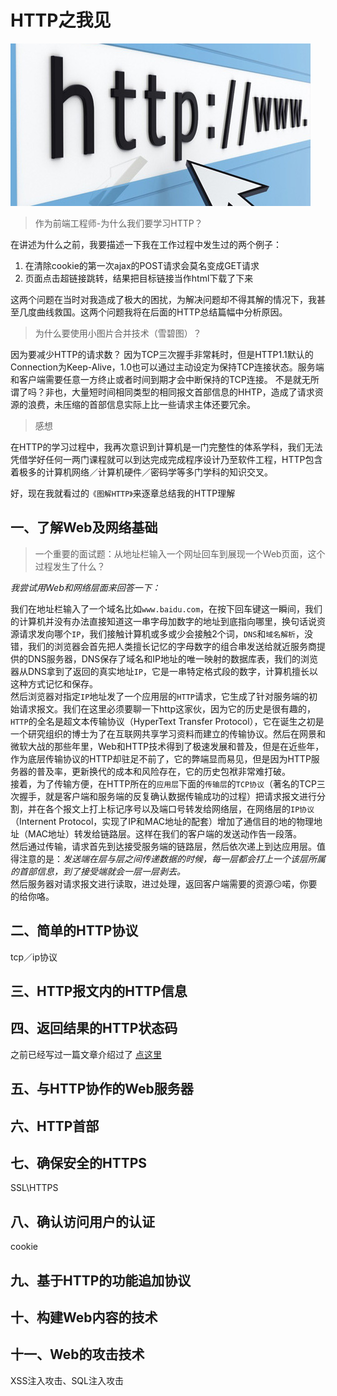 # HTTP之我见

![http](https://github.com/94dreamer/Note/blob/master/HTTP之我见/img/index.jpg)

> 作为前端工程师-为什么我们要学习HTTP？

在讲述为什么之前，我要描述一下我在工作过程中发生过的两个例子：

1. 在清除cookie的第一次ajax的POST请求会莫名变成GET请求
2. 页面点击超链接跳转，结果把目标链接当作html下载了下来

这两个问题在当时对我造成了极大的困扰，为解决问题却不得其解的情况下，我甚至几度曲线救国。这两个问题我将在后面的HTTP总结篇幅中分析原因。

> 为什么要使用小图片合并技术（雪碧图）？

因为要减少HTTP的请求数？
因为TCP三次握手非常耗时，但是HTTP1.1默认的Connection为Keep-Alive，1.0也可以通过主动设定为保持TCP连接状态。服务端和客户端需要任意一方终止或者时间到期才会中断保持的TCP连接。
不是就无所谓了吗？非也，大量短时间相同类型的相同报文首部信息的HHTP，造成了请求资源的浪费，未压缩的首部信息实际上比一些请求主体还要冗余。

> 感想

在HTTP的学习过程中，我再次意识到计算机是一门完整性的体系学科，我们无法凭借学好任何一两门课程就可以到达完成完成程序设计乃至软件工程，HTTP包含着极多的计算机网络／计算机硬件／密码学等多门学科的知识交叉。


好，现在我就看过的`《图解HTTP》`来逐章总结我的HTTP理解

## 一、了解Web及网络基础

> 一个重要的面试题：从地址栏输入一个网址回车到展现一个Web页面，这个过程发生了什么？

*我尝试用Web和网络层面来回答一下：*

我们在地址栏输入了一个域名比如`www.baidu.com`，在按下回车键这一瞬间，我们的计算机并没有办法直接知道这一串字母加数字的地址到底指向哪里，换句话说资源请求发向哪个`IP`，我们接触计算机或多或少会接触2个词，`DNS`和`域名解析`，没错，我们的浏览器会首先把人类擅长记忆的字母数字的组合串发送给就近服务商提供的DNS服务器，DNS保存了域名和IP地址的唯一映射的数据库表，我们的浏览器从DNS拿到了返回的真实地址`IP`，它是一串特定格式段的数字，计算机擅长以这种方式记忆和保存。  
然后浏览器对指定`IP`地址发了一个应用层的`HTTP`请求，它生成了针对服务端的初始请求报文。我们在这里必须要聊一下http这家伙，因为它的历史是很有趣的，`HTTP`的全名是超文本传输协议（HyperText Transfer Protocol），它在诞生之初是一个研究组织的博士为了在互联网共享学习资料而建立的传输协议。然后在网景和微软大战的那些年里，Web和HTTP技术得到了极速发展和普及，但是在近些年，作为底层传输协议的HTTP却驻足不前了，它的弊端显而易见，但是因为HTTP服务器的普及率，更新换代的成本和风险存在，它的历史包袱非常难打破。  
接着，为了传输方便，在HTTP所在的`应用层`下面的`传输层`的`TCP协议`（著名的TCP三次握手，就是客户端和服务端的反复确认数据传输成功的过程）把请求报文进行分割，并在各个报文上打上标记序号以及端口号转发给网络层，在网络层的`IP协议`（Internent Protocol，实现了IP和MAC地址的配套）增加了通信目的地的物理地址（MAC地址）转发给链路层。这样在我们的客户端的发送动作告一段落。  
然后通过传输，请求首先到达接受服务端的链路层，然后依次递上到达应用层。值得注意的是：*发送端在层与层之间传递数据的时候，每一层都会打上一个该层所属的首部信息，到了接受端就会一层一层剥去。*  
然后服务器对请求报文进行读取，进过处理，返回客户端需要的资源😏喏，你要的给你咯。




## 二、简单的HTTP协议

tcp／ip协议

## 三、HTTP报文内的HTTP信息


## 四、返回结果的HTTP状态码

之前已经写过一篇文章介绍过了 [点这里](https://github.com/94dreamer/Note/blob/master/大话HTTP状态码/)


## 五、与HTTP协作的Web服务器



## 六、HTTP首部



## 七、确保安全的HTTPS

SSL\HTTPS  

## 八、确认访问用户的认证

cookie

## 九、基于HTTP的功能追加协议



## 十、构建Web内容的技术



## 十一、Web的攻击技术

XSS注入攻击、SQL注入攻击















